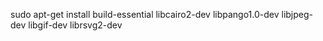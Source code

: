 sudo apt-get install build-essential libcairo2-dev libpango1.0-dev libjpeg-dev libgif-dev librsvg2-dev
